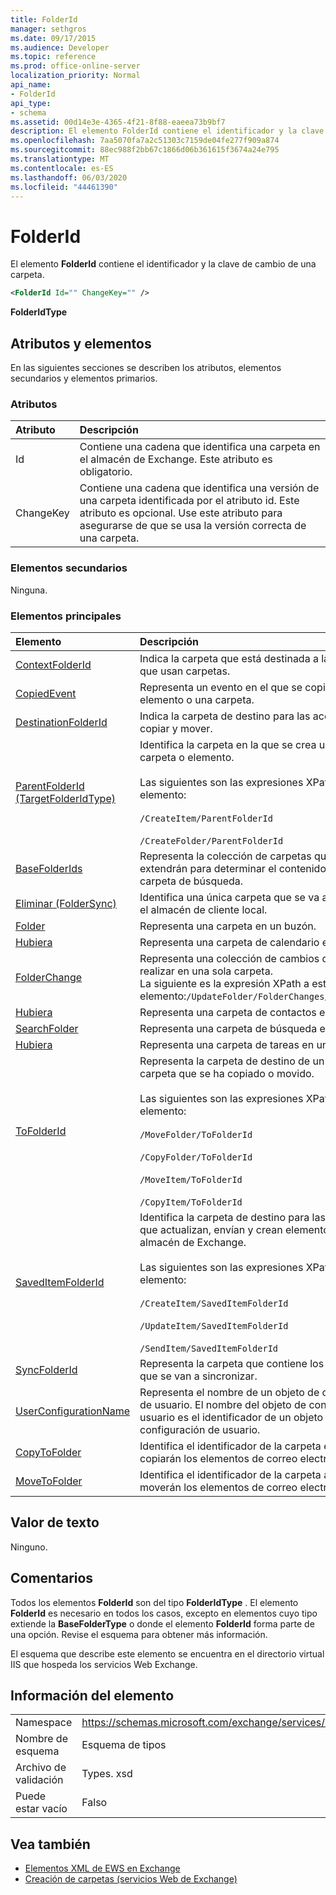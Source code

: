 ```yaml
---
title: FolderId
manager: sethgros
ms.date: 09/17/2015
ms.audience: Developer
ms.topic: reference
ms.prod: office-online-server
localization_priority: Normal
api_name:
- FolderId
api_type:
- schema
ms.assetid: 00d14e3e-4365-4f21-8f88-eaeea73b9bf7
description: El elemento FolderId contiene el identificador y la clave de cambio de una carpeta.
ms.openlocfilehash: 7aa5070fa7a2c51303c7159de04fe277f909a874
ms.sourcegitcommit: 88ec988f2bb67c1866d06b361615f3674a24e795
ms.translationtype: MT
ms.contentlocale: es-ES
ms.lasthandoff: 06/03/2020
ms.locfileid: "44461390"
---
```

# <a name="folderid"></a>FolderId

El elemento **FolderId** contiene el identificador y la clave de cambio de una carpeta. 
  
```XML
<FolderId Id="" ChangeKey="" />
```

 **FolderIdType**
## <a name="attributes-and-elements"></a>Atributos y elementos

En las siguientes secciones se describen los atributos, elementos secundarios y elementos primarios.
  
### <a name="attributes"></a>Atributos

|**Atributo**|**Descripción**|
|:-----|:-----|
|Id  <br/> |Contiene una cadena que identifica una carpeta en el almacén de Exchange. Este atributo es obligatorio.  <br/> |
|ChangeKey  <br/> |Contiene una cadena que identifica una versión de una carpeta identificada por el atributo id. Este atributo es opcional. Use este atributo para asegurarse de que se usa la versión correcta de una carpeta.  <br/> |
   
### <a name="child-elements"></a>Elementos secundarios

Ninguna.
  
### <a name="parent-elements"></a>Elementos principales

|**Elemento**|**Descripción**|
|:-----|:-----|
|[ContextFolderId](contextfolderid.md) <br/> |Indica la carpeta que está destinada a las acciones que usan carpetas.  <br/> |
|[CopiedEvent](copiedevent.md) <br/> |Representa un evento en el que se copia un elemento o una carpeta.  <br/> |
|[DestinationFolderId](destinationfolderid.md) <br/> |Indica la carpeta de destino para las acciones de copiar y mover.  <br/> |
|[ParentFolderId (TargetFolderIdType)](parentfolderid-targetfolderidtype.md) <br/> | Identifica la carpeta en la que se crea una nueva carpeta o elemento.  <br/><br/>  Las siguientes son las expresiones XPath de este elemento:<br/>  <br/> `/CreateItem/ParentFolderId` <br/><br/>  `/CreateFolder/ParentFolderId` <br/> |
|[BaseFolderIds](basefolderids.md) <br/> |Representa la colección de carpetas que se extendrán para determinar el contenido de una carpeta de búsqueda.  <br/> |
|[Eliminar (FolderSync)](delete-foldersync.md) <br/> |Identifica una única carpeta que se va a eliminar en el almacén de cliente local.  <br/> |
|[Folder](folder.md) <br/> |Representa una carpeta en un buzón.  <br/> |
|[Hubiera](calendarfolder.md) <br/> |Representa una carpeta de calendario en un buzón.  <br/> |
|[FolderChange](folderchange.md) <br/> |Representa una colección de cambios que se van a realizar en una sola carpeta.  <br/> La siguiente es la expresión XPath a este elemento:`/UpdateFolder/FolderChanges/FolderChange` <br/> |
|[Hubiera](contactsfolder.md) <br/> |Representa una carpeta de contactos en un buzón.  <br/> |
|[SearchFolder](searchfolder.md) <br/> |Representa una carpeta de búsqueda en un buzón.  <br/> |
|[Hubiera](tasksfolder.md) <br/> |Representa una carpeta de tareas en un buzón.  <br/> |
|[ToFolderId](tofolderid.md) <br/> | Representa la carpeta de destino de un elemento o carpeta que se ha copiado o movido. <br/> <br/>  Las siguientes son las expresiones XPath de este elemento: <br/> <br/>  `/MoveFolder/ToFolderId` <br/> <br/> `/CopyFolder/ToFolderId` <br/> <br/> `/MoveItem/ToFolderId`<br/> <br/>  `/CopyItem/ToFolderId` <br/> |
|[SavedItemFolderId](saveditemfolderid.md) <br/> | Identifica la carpeta de destino para las operaciones que actualizan, envían y crean elementos en el almacén de Exchange.  <br/><br/>  Las siguientes son las expresiones XPath de este elemento: <br/> <br/>  `/CreateItem/SavedItemFolderId` <br/><br/>  `/UpdateItem/SavedItemFolderId` <br/><br/>  `/SendItem/SavedItemFolderId` <br/> |
|[SyncFolderId](syncfolderid.md) <br/> |Representa la carpeta que contiene los elementos que se van a sincronizar.  <br/> |
|[UserConfigurationName](userconfigurationname.md) <br/> |Representa el nombre de un objeto de configuración de usuario. El nombre del objeto de configuración de usuario es el identificador de un objeto de configuración de usuario.  <br/> |
|[CopyToFolder](copytofolder.md) <br/> |Identifica el identificador de la carpeta en la que se copiarán los elementos de correo electrónico.  <br/> |
|[MoveToFolder](movetofolder.md) <br/> |Identifica el identificador de la carpeta a la que se moverán los elementos de correo electrónico.  <br/> |
   
## <a name="text-value"></a>Valor de texto

Ninguno.
  
## <a name="remarks"></a>Comentarios

Todos los elementos **FolderId** son del tipo **FolderIdType** . El elemento **FolderId** es necesario en todos los casos, excepto en elementos cuyo tipo extiende la **BaseFolderType** o donde el elemento **FolderId** forma parte de una opción. Revise el esquema para obtener más información. 
  
El esquema que describe este elemento se encuentra en el directorio virtual IIS que hospeda los servicios Web Exchange.
  
## <a name="element-information"></a>Información del elemento

|||
|:-----|:-----|
|Namespace  <br/> |https://schemas.microsoft.com/exchange/services/2006/types  <br/> |
|Nombre de esquema  <br/> |Esquema de tipos  <br/> |
|Archivo de validación  <br/> |Types. xsd  <br/> |
|Puede estar vacío  <br/> |Falso  <br/> |
   
## <a name="see-also"></a>Vea también

- [Elementos XML de EWS en Exchange](ews-xml-elements-in-exchange.md)
- [Creación de carpetas (servicios Web de Exchange)](https://msdn.microsoft.com/library/3b15b0ec-8691-45ed-9a24-a91ff732d6cf%28Office.15%29.aspx)

